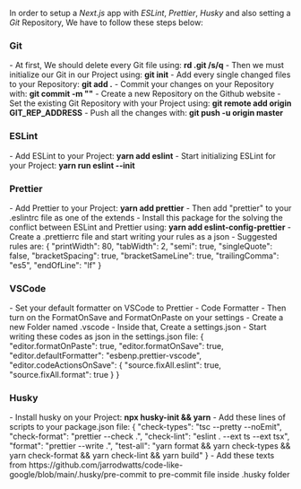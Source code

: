 In order to setup a _Next.js_ app with _ESLint_, _Prettier_, _Husky_ and also setting a _Git_ Repository, We have to follow these steps below:

<h3>Git</h3>
- At first, We should delete every Git file using: <strong>rd .git /s/q</strong>
- Then we must initialize our Git in our Project using: <strong>git init</strong>
- Add every single changed files to your Repository: <strong>git add .</strong>
- Commit your changes on your Repository with: <strong>git commit -m ""</strong>
- Create a new Repository on the Github website
- Set the existing Git Repository with your Project using: <strong>git remote add origin GIT_REP_ADDRESS</strong>
- Push all the changes with: <strong>git push -u origin master</strong>

<h3>ESLint</h3>
- Add ESLint to your Project: <strong>yarn add eslint</strong>
- Start initializing ESLint for your Project: <strong>yarn run eslint --init</strong>

<h3>Prettier</h3>
- Add Prettier to your Project: <strong>yarn add prettier</strong>
- Then add "prettier" to your .eslintrc file as one of the extends
- Install this package for the solving the conflict between ESLint and Prettier using: <strong>yarn add eslint-config-prettier</strong>
- Create a .prettierrc file and start writing your rules as a json
- Suggested rules are: 
{
  "printWidth": 80,
  "tabWidth": 2,
  "semi": true,
  "singleQuote": false,
  "bracketSpacing": true,
  "bracketSameLine": true,
  "trailingComma": "es5",
  "endOfLine": "lf"
}

<h3>VSCode</h3>
- Set your default formatter on VSCode to Prettier - Code Formatter
- Then turn on the FormatOnSave and FormatOnPaste on your settings
- Create a new Folder named .vscode
- Inside that, Create a settings.json
- Start writing these codes as json in the settings.json file:
{
  "editor.formatOnPaste": true,
  "editor.formatOnSave": true,
  "editor.defaultFormatter": "esbenp.prettier-vscode",
  "editor.codeActionsOnSave": {
    "source.fixAll.eslint": true,
    "source.fixAll.format": true
  }
}

<h3>Husky</h3>
- Install husky on your Project: <strong>npx husky-init && yarn</strong>
- Add these lines of scripts to your package.json file: 
{
    "check-types": "tsc --pretty --noEmit",
    "check-format": "prettier --check .",
    "check-lint": "eslint . --ext ts --ext tsx",
    "format": "prettier --write .",
    "test-all": "yarn format && yarn check-types && yarn check-format && yarn check-lint && yarn build"
}
- Add these texts from https://github.com/jarrodwatts/code-like-google/blob/main/.husky/pre-commit to pre-commit file inside .husky folder
